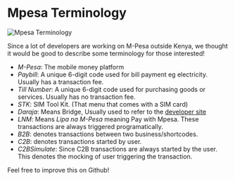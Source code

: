 # Mpesa Terminology

![Mpesa Terminology](https://media.giphy.com/media/122kVpDEBF1pWE/giphy-downsized.gif)

Since a lot of developers are working on M-Pesa outside Kenya, we thought it would be good to describe some terminology for those interested!

- *M-Pesa*: The mobile money platform
- *Paybill*: A unique 6-digit code used for bill payment eg electricity. Usually has a transaction fee.
- *Till Number*: A unique 6-digit code used for purchasing goods or services. Usually has no transaction fee.
- *STK*: SIM Tool Kit. (That menu that comes with a SIM card)
- *Daraja*: Means Bridge, Usually used to refer to the [developer site](https://developer.safaricom.co.ke)
- *LNM*: Means _Lipa na M-Pesa_ meaning Pay with Mpesa. These transactions are always triggered programatically.
- *B2B*: denotes transactions between two business/shortcodes.
- *C2B*: denotes transactions started by user.
- *C2BSimulate*: Since C2B transactions are always started by the user. This denotes the mocking of user triggering the transaction.

Feel free to improve this on Github!
